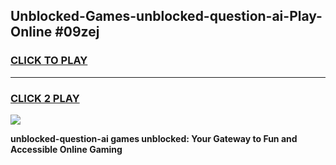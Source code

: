 
## Unblocked-Games-unblocked-question-ai-Play-Online #09zej
<h3>
<a href="https://news.freeplayer.one?title=unblocked-question-ai&ref=3">CLICK TO PLAY</a></h3>
<hr>

<h3>
<a href="https://news.freeplayer.one?title=unblocked-question-ai&ref=3">CLICK 2 PLAY</a>
  
</h3>

<a href="https://news.freeplayer.one?title=unblocked-question-ai&ref=3"><img src="https://clearcache.store/games.png"></a>


**unblocked-question-ai games unblocked: Your Gateway to Fun and Accessible Online Gaming**
